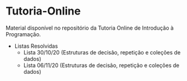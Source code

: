 # Tutoria-Online

Material disponível no repositório da Tutoria Online de Introdução à Programação.

* Listas Resolvidas
  * Lista 30/10/20 (Estruturas de decisão, repetição e coleções de dados)
  * Lista 06/11/20 (Estruturas de decisão, repetição e coleções de dados)
